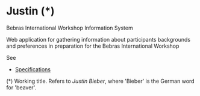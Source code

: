 # Justin (*)
Bebras International Workshop Information System

Web application for gathering information about participants
backgrounds and preferences in preparation for the Bebras
International Workshop

See
* [Specifications](docs/specs/README.md) 

(\*) Working title. Refers to *Justin Bieber*, where 'Bieber' is the German word for
'beaver'.


